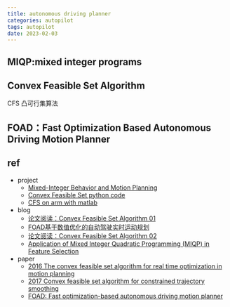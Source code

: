 ```yaml
---
title: autonomous driving planner
categories: autopilot
tags: autopilot
date: 2023-02-03
---
```


## MIQP:mixed integer programs 

## Convex Feasible Set Algorithm

CFS 凸可行集算法

## FOAD：Fast Optimization Based Autonomous Driving Motion Planner

## ref

- project
    - [Mixed-Integer Behavior and Motion Planning](https://github.com/bark-simulator/planner-miqp)
    - [Convex Feasible Set python code](https://github.com/valkyrjaL/Convex_Feasible_Set)
    - [CFS on arm with matlab](https://github.com/changliuliu/CFS)
- blog
    - [论文阅读：Convex Feasible Set Algorithm 01](https://zhuanlan.zhihu.com/p/553262342)
    - [FOAD基于数值优化的自动驾驶实时运动规划](https://www.jiqizhixin.com/articles/2018-10-31-7)
    - [论文阅读：Convex Feasible Set Algorithm 02](https://zhuanlan.zhihu.com/p/561101217)
    - [Application of Mixed Integer Quadratic Programming (MIQP) in Feature Selection](https://medium.com/mlearning-ai/application-of-mixed-integer-quadratic-programming-miqp-in-feature-selection-for-regression-3985d2ab95a7)
- paper
    - [2016 The convex feasible set algorithm for real time optimization in motion planning](https://arxiv.org/abs/1709.00627)
    - [2017 Convex feasible set algorithm for constrained trajectory smoothing](https://www.cs.cmu.edu/~cliu6/files/acc17.pdf)
    - [FOAD: Fast optimization-based autonomous driving motion planner]() 